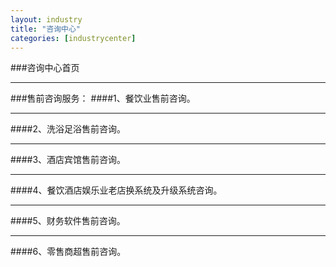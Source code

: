 ```yaml
---
layout: industry
title: "咨询中心"
categories: [industrycenter]
---
```

###咨询中心首页
<hr/>
###售前咨询服务：
####1、餐饮业售前咨询。
<hr/>
####2、洗浴足浴售前咨询。
<hr/>
####3、酒店宾馆售前咨询。
<hr/>
####4、餐饮酒店娱乐业老店换系统及升级系统咨询。
<hr/>
####5、财务软件售前咨询。
<hr/>
####6、零售商超售前咨询。


